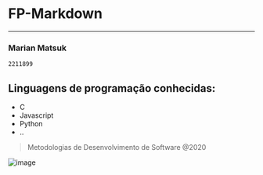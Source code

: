 # FP-Markdown
---

### Marian Matsuk
  `2211899` 

## Linguagens de programação conhecidas:
- C
- Javascript
- Python
- ..

> Metodologias de Desenvolvimento de Software @2020

![image](https://www.ipleiria.pt/wp-content/themes/ipleiria/img/logo_ipl_header.png)
